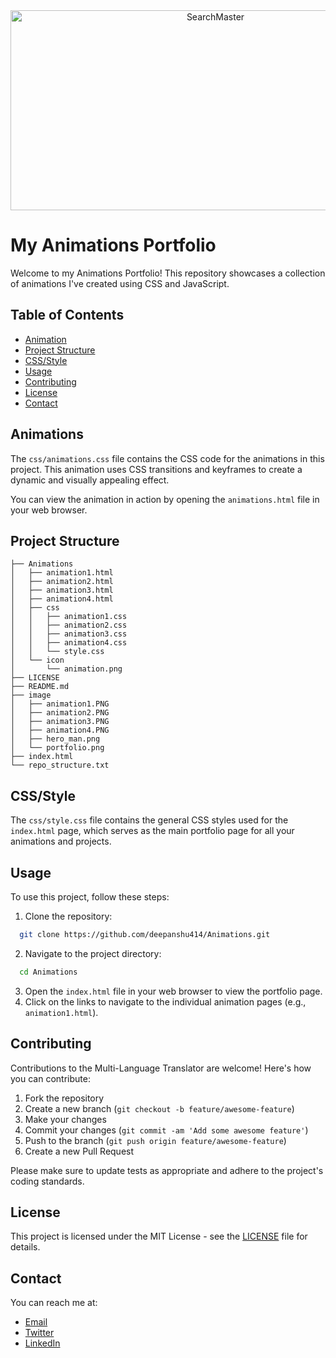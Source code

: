 <div align="center">

<img src="https://socialify.git.ci/deepanshu414/Animations/image?description=1&descriptionEditable=This%20repository%20showcases%20a%20collection%20of%20animations%20I%27ve%20created%20using%20CSS%20and%20JavaScript.&font=KoHo&forks=1&issues=1&language=1&name=1&pattern=Plus&pulls=1&stargazers=1&theme=Auto" alt="SearchMaster" width="640" height="320" />

</div>

# My Animations Portfolio
Welcome to my Animations Portfolio! This repository showcases a collection of animations I've created using CSS and JavaScript.

## Table of Contents
- [Animation](#animations)
- [Project Structure](#project-structure)
- [CSS/Style](#cssstyle)
- [Usage](#usage)
- [Contributing](#contributing)
- [License](#license)
- [Contact](#contact)

## Animations
The `css/animations.css` file contains the CSS code for the animations in this project. This animation uses CSS transitions and keyframes to create a dynamic and visually appealing effect.

You can view the animation in action by opening the `animations.html` file in your web browser.

## Project Structure

<!-- START_STRUCTURE -->
```
├── Animations
│   ├── animation1.html
│   ├── animation2.html
│   ├── animation3.html
│   ├── animation4.html
│   ├── css
│   │   ├── animation1.css
│   │   ├── animation2.css
│   │   ├── animation3.css
│   │   ├── animation4.css
│   │   └── style.css
│   └── icon
│       └── animation.png
├── LICENSE
├── README.md
├── image
│   ├── animation1.PNG
│   ├── animation2.PNG
│   ├── animation3.PNG
│   ├── animation4.PNG
│   ├── hero_man.png
│   └── portfolio.png
├── index.html
└── repo_structure.txt
```
<!-- END_STRUCTURE -->

## CSS/Style
The `css/style.css` file contains the general CSS styles used for the `index.html` page, which serves as the main portfolio page for all your animations and projects.

## Usage
To use this project, follow these steps:

1. Clone the repository:
 ```sh
   git clone https://github.com/deepanshu414/Animations.git
   ```
2. Navigate to the project directory:
  ```sh
    cd Animations
  ```
3. Open the `index.html` file in your web browser to view the portfolio page.
4. Click on the links to navigate to the individual animation pages (e.g., `animation1.html`).

## Contributing

Contributions to the Multi-Language Translator are welcome! Here's how you can contribute:

1. Fork the repository
2. Create a new branch (`git checkout -b feature/awesome-feature`)
3. Make your changes
4. Commit your changes (`git commit -am 'Add some awesome feature'`)
5. Push to the branch (`git push origin feature/awesome-feature`)
6. Create a new Pull Request

Please make sure to update tests as appropriate and adhere to the project's coding standards.

## License

This project is licensed under the MIT License - see the [LICENSE](LICENSE) file for details.

## Contact

You can reach me at:

- [Email](mailto:deepanshuantil4113@gmail.com)
- [Twitter](https://x.com/DeepanshuA80670)
- [LinkedIn](https://www.linkedin.com/in/deepanshu-antil-865508263/)
